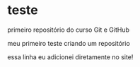 # teste
 primeiro repositório do curso Git e GitHub

meu primeiro teste criando um repositório

essa linha eu adicionei diretamente no site!
